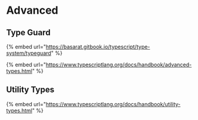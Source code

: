 # Advanced

## Type Guard

{% embed url="https://basarat.gitbook.io/typescript/type-system/typeguard" %}

{% embed url="https://www.typescriptlang.org/docs/handbook/advanced-types.html" %}

## Utility Types

{% embed url="https://www.typescriptlang.org/docs/handbook/utility-types.html" %}



